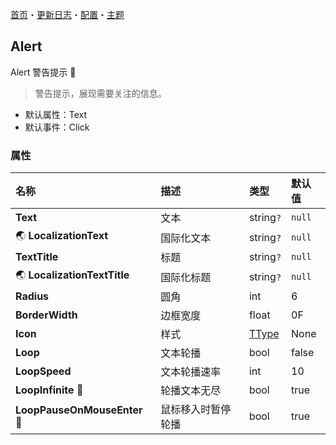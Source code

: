 ﻿[首页](../Home.md)・[更新日志](../UpdateLog.md)・[配置](../Config.md)・[主题](../Theme.md)

## Alert

Alert 警告提示 👚

> 警告提示，展现需要关注的信息。

- 默认属性：Text
- 默认事件：Click

### 属性

名称 | 描述 | 类型 | 默认值 |
:--|:--|:--|:--|
**Text** | 文本 | string`?` | `null` |
🌏 **LocalizationText** | 国际化文本 | string`?` | `null` |
**TextTitle** | 标题 | string`?` | `null` |
🌏 **LocalizationTextTitle** | 国际化标题 | string`?` | `null` |
**Radius** | 圆角 | int | 6 |
**BorderWidth** | 边框宽度 | float | 0F |
**Icon** | 样式 | [TType](Enum.md#ttype) | None |
**Loop** | 文本轮播 | bool | false |
**LoopSpeed** | 文本轮播速率 | int | 10 |
**LoopInfinite** 🔴 | 轮播文本无尽 | bool | true |
**LoopPauseOnMouseEnter** 🔴 | 鼠标移入时暂停轮播 | bool | true |